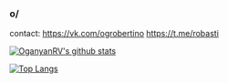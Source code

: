 ### o/
contact:
https://vk.com/ogrobertino
https://t.me/robasti


[![OganyanRV's github stats](https://github-readme-stats.vercel.app/api?username=OganyanRV&theme=radical)](https://github.com/anuraghazra/github-readme-stats)

[![Top Langs](https://github-readme-stats.vercel.app/api/top-langs/?username=OganyanRV&theme=cobalt)](https://github.com/anuraghazra/github-readme-stats)

